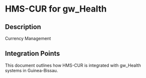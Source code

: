 # HMS-CUR for gw_Health

## Description

Currency Management

## Integration Points

This document outlines how HMS-CUR is integrated with gw_Health systems in Guinea-Bissau.

